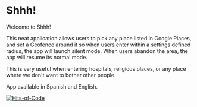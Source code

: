 # Shhh!

Welcome to Shhh!


This neat application allows users to pick any place listed in Google Places, and set a Geofence around it so when users enter within a settings defined radius, the app will launch silent mode.  When users abandon the area, the app will resume its normal mode.

This is very useful when entering hospitals, religious places, or any place where we don't want to bother other people.

App available in Spanish and English.

[![Hits-of-Code](https://hitsofcode.com/github/javimar/shhh?branch=master)](https://hitsofcode.com/github/javimar/shhh/view?branch=master)
